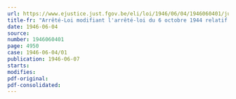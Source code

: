 ```yaml
---
url: https://www.ejustice.just.fgov.be/eli/loi/1946/06/04/1946060401/justel
title-fr: "Arrêté-Loi modifiant l'arrêté-loi du 6 octobre 1944 relatif au contrôle des changes"
date: 1946-06-04
source:
number: 1946060401
page: 4950
case: 1946-06-04/01
publication: 1946-06-07
starts:
modifies:
pdf-original:
pdf-consolidated:
---
```


